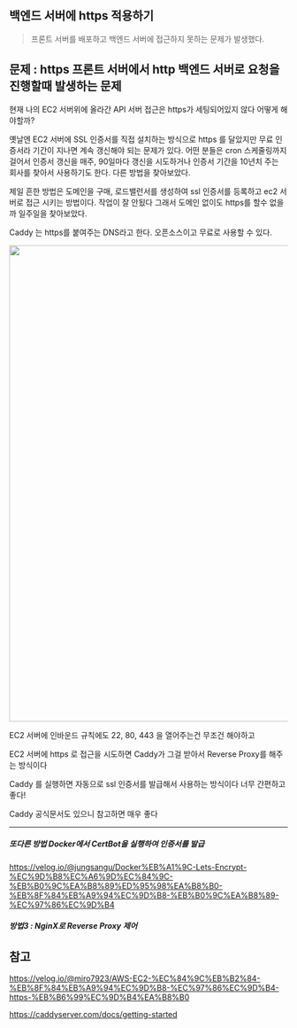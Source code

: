 ## 백엔드 서버에 https 적용하기
> 프론트 서버를 배포하고 백엔드 서버에 접근하지 못하는 문제가 발생했다.

## 문제 : https 프론트 서버에서 http 백엔드 서버로 요청을 진행할때 발생하는 문제

현재 나의 EC2 서버위에 올라간 API 서버 접근은 https가 세팅되어있지 않다 어떻게 해야할까?

옛날엔 EC2 서버에 SSL 인증서를 직접 설치하는 방식으로 https 를 달았지만 무료 인증서라 기간이 지나면 계속 갱신해야 되는 문제가 있다. 어떤 분들은 cron 스케줄링까지 걸어서 인증서 갱신을 매주, 90일마다 갱신을 시도하거나 인증서 기간을 10년치 주는 회사를 찾아서 사용하기도 한다. 다른 방법을 찾아보았다.

제일 흔한 방법은 도메인을 구매, 로드밸런서를 생성하여 ssl 인증서를 등록하고 ec2 서버로 접근 시키는 방법이다.
작업이 잘 안됬다
그래서 도메인 없이도 https를 할수 없을까 일주일을 찾아보았다.

Caddy 는 https를 붙여주는 DNS라고 한다. 오픈소스이고 무료로 사용할 수 있다.

<img style = "width=1080px; height:860px;"  src="https://encrypted-tbn0.gstatic.com/images?q=tbn:ANd9GcRK-fHCeYEC3KmQ4lpryyHc7lRRovX95m6O6E_gHlX2CS9ITZ9BEftkFpS84xJMDcTkvKQ&usqp=CAU">

EC2 서버에 인바운드 규칙에도 22, 80, 443 을 열어주는건 무조건 해야하고

EC2 서버에 https 로 접근을 시도하면 Caddy가 그걸 받아서 Reverse Proxy를 해주는 방식이다

Caddy 를 실행하면 자동으로 ssl 인증서를 발급해서 사용하는 방식이다 너무 간편하고 좋다!


Caddy 공식문서도 있으니 참고하면 매우 좋다


--- 

##### 또다른 방법 Docker에서 CertBot을 실행하여 인증서를 발급

https://velog.io/@jungsangu/Docker%EB%A1%9C-Lets-Encrypt-%EC%9D%B8%EC%A6%9D%EC%84%9C-%EB%B0%9C%EA%B8%89%ED%95%98%EA%B8%B0-%EB%8F%84%EB%A9%94%EC%9D%B8-%EB%B0%9C%EA%B8%89-%EC%97%86%EC%9D%B4

##### 방법3 : NginX로 Reverse Proxy 제어



## 참고

https://velog.io/@miro7923/AWS-EC2-%EC%84%9C%EB%B2%84-%EB%8F%84%EB%A9%94%EC%9D%B8-%EC%97%86%EC%9D%B4-https-%EB%B6%99%EC%9D%B4%EA%B8%B0

https://caddyserver.com/docs/getting-started
